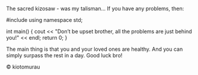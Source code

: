 The sacred kizosaw - was my talisman...
If you have any problems, then:

#include <iostream>
using namespace std;

int main() {
    cout << "Don’t be upset brother, all the problems are just behind you!" << endl;
    return 0;
}

The main thing is that you and your loved ones are healthy. And you can simply surpass the rest in a day. Good luck bro!

© kiotomurau
